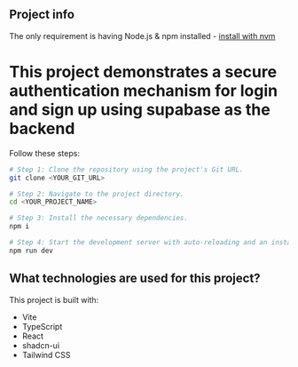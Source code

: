 ## Project info

The only requirement is having Node.js & npm installed - [install with nvm](https://github.com/nvm-sh/nvm#installing-and-updating)

# This project demonstrates a secure authentication mechanism for login and sign up using supabase as the backend

Follow these steps:

```sh
# Step 1: Clone the repository using the project's Git URL.
git clone <YOUR_GIT_URL>

# Step 2: Navigate to the project directory.
cd <YOUR_PROJECT_NAME>

# Step 3: Install the necessary dependencies.
npm i

# Step 4: Start the development server with auto-reloading and an instant preview.
npm run dev
```

## What technologies are used for this project?

This project is built with:

- Vite
- TypeScript
- React
- shadcn-ui
- Tailwind CSS
